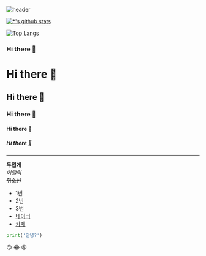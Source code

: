 ![header](https://capsule-render.vercel.app/api?type=wave&color=auto&height=300&section=header&text=My%20github&fontSize=90&animation=scaleIn)

[![*'s github stats](https://github-readme-stats.vercel.app/api?username=seongwan1120)](https://github.com/seongwan1120)

[![Top Langs](https://github-readme-stats.vercel.app/api/top-langs/?username=seongwan1120)](https://github.com/seongwan1120/github-readme-stats)

### Hi there 👋

<!--
**seongwan1120/seongwan1120** is a ✨ _special_ ✨ repository because its `README.md` (this file) appears on your GitHub profile.

Here are some ideas to get you started:

- 🔭 I’m currently working on ...
- 🌱 I’m currently learning ...
- 👯 I’m looking to collaborate on ...
- 🤔 I’m looking for help with ...
- 💬 Ask me about ...
- 📫 How to reach me: ...
- 😄 Pronouns: ...
- ⚡ Fun fact: ...
-->

# Hi there 👋
## Hi there 👋
### Hi there 👋
#### Hi there 👋
##### Hi there 👋
---
**두껍게** <br>
*이탤릭* <br>
~~취소선~~ <br>
- 1번
- 2번
- 3번
- [네이버](http://naver.com)
- [카페](https://cafe.naver.com/githubStudy)

```python
print('안녕?')
```
:smirk:
:joy:
:rage:


